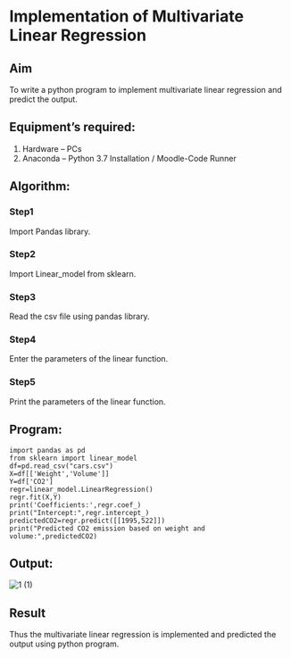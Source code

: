 # Implementation of Multivariate Linear Regression
## Aim
To write a python program to implement multivariate linear regression and predict the output.
## Equipment’s required:
1.	Hardware – PCs
2.	Anaconda – Python 3.7 Installation / Moodle-Code Runner
## Algorithm:
### Step1
Import Pandas library.

### Step2
Import Linear_model from sklearn.

### Step3
Read the csv file using pandas library.

### Step4
Enter the parameters of the linear function.

### Step5
Print the parameters of the linear function.

## Program:
```
import pandas as pd
from sklearn import linear_model
df=pd.read_csv("cars.csv")
X=df[['Weight','Volume']]
Y=df['CO2']
regr=linear_model.LinearRegression()
regr.fit(X,Y)
print('Coefficients:',regr.coef_)
print("Intercept:",regr.intercept_)
predictedCO2=regr.predict([[1995,522]])
print("Predicted CO2 emission based on weight and volume:",predictedCO2)

```
## Output:
![1 (1)](https://user-images.githubusercontent.com/119477890/214766455-e8491bcd-91dc-44c8-bcbe-68ab0af03503.png)


## Result
Thus the multivariate linear regression is implemented and predicted the output using python program.
